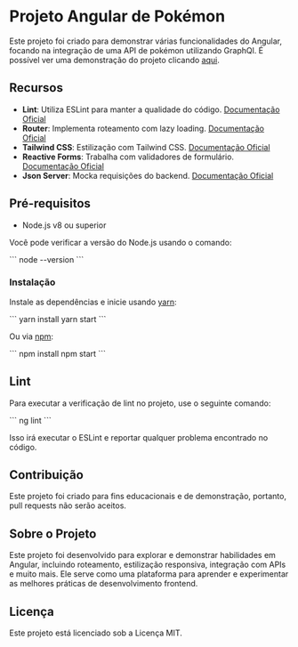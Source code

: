 # Projeto Angular de Pokémon

Este projeto foi criado para demonstrar várias funcionalidades do Angular, focando na integração de uma API de pokémon utilizando GraphQl. É possível ver uma demonstração do projeto clicando [aqui](https://chamadex.surge.sh/).

## Recursos

- **Lint**: Utiliza ESLint para manter a qualidade do código. [Documentação Oficial](https://eslint.org/)
- **Router**: Implementa roteamento com lazy loading. [Documentação Oficial](https://angular.io/guide/router)
- **Tailwind CSS**: Estilização com Tailwind CSS. [Documentação Oficial](https://tailwindcss.com/docs/installation#angular)
- **Reactive Forms**: Trabalha com validadores de formulário. [Documentação Oficial](https://angular.io/guide/reactive-forms)
- **Json Server**: Mocka requisições do backend. [Documentação Oficial](https://github.com/typicode/json-server)

## Pré-requisitos

* Node.js v8 ou superior

Você pode verificar a versão do Node.js usando o comando:

\`\`\`
node --version
\`\`\`

### Instalação

Instale as dependências e inicie usando [yarn](https://yarnpkg.com):

\`\`\`
yarn install
yarn start
\`\`\`

Ou via [npm](https://www.npmjs.com/):

\`\`\`
npm install
npm start
\`\`\`

## Lint

Para executar a verificação de lint no projeto, use o seguinte comando:

\`\`\`
ng lint
\`\`\`

Isso irá executar o ESLint e reportar qualquer problema encontrado no código.

## Contribuição

Este projeto foi criado para fins educacionais e de demonstração, portanto, pull requests não serão aceitos.

## Sobre o Projeto

Este projeto foi desenvolvido para explorar e demonstrar habilidades em Angular, incluindo roteamento, estilização responsiva, integração com APIs e muito mais. Ele serve como uma plataforma para aprender e experimentar as melhores práticas de desenvolvimento frontend.

## Licença

Este projeto está licenciado sob a Licença MIT.
